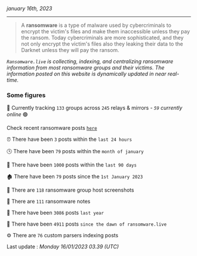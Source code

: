 _january 16th, 2023_

---

> A **ransomware** is a type of malware used by cybercriminals to encrypt the victim's files and make them inaccessible unless they pay the ransom. Today cybercriminals are more sophisticated, and they not only encrypt the victim's files also they leaking their data to the Darknet unless they will pay the ransom.


_`Ransomware.live` is collecting, indexing, and centralizing ransomware information from most ransomware groups and their victims. The information posted on this website is dynamically updated in near real-time._

### Some figures 

🔎 Currently tracking `133` groups across `245` relays & mirrors - _`59` currently online_ 🟢

Check recent ransomware posts [`here`](recentposts.md)


⏰ There have been `3` posts within the `last 24 hours`

🕓 There have been `79` posts within the `month of january`

📅 There have been `1000` posts within the `last 90 days`

🏚 There have been `79` posts since the `1st January 2023`

📸 There are `118` ransomware group host screenshots

📝 There are `111` ransomware notes

🚀 There have been `3086` posts `last year`

🐣 There have been `4911` posts `since the dawn of ransomware.live`

⚙️ There are `76` custom parsers indexing posts



Last update : _Monday 16/01/2023 03.39 (UTC)_

